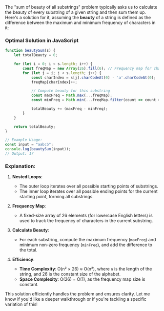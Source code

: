 The "sum of beauty of all substrings" problem typically asks us to calculate the beauty of every substring of a given string and then sum them up. Here's a solution for it, assuming the **beauty** of a string is defined as the difference between the maximum and minimum frequency of characters in it:

### Optimal Solution in JavaScript

```javascript
function beautySum(s) {
    let totalBeauty = 0;

    for (let i = 0; i < s.length; i++) {
        const freqMap = new Array(26).fill(0); // Frequency map for characters
        for (let j = i; j < s.length; j++) {
            const charIndex = s[j].charCodeAt(0) - 'a'.charCodeAt(0);
            freqMap[charIndex]++;

            // Compute beauty for this substring
            const maxFreq = Math.max(...freqMap);
            const minFreq = Math.min(...freqMap.filter(count => count > 0));

            totalBeauty += (maxFreq - minFreq);
        }
    }

    return totalBeauty;
}

// Example Usage:
const input = "aabcb";
console.log(beautySum(input)); 
// Output: 17
```

### Explanation:
1. **Nested Loops**:
   - The outer loop iterates over all possible starting points of substrings.
   - The inner loop iterates over all possible ending points for the current starting point, forming all substrings.

2. **Frequency Map**:
   - A fixed-size array of 26 elements (for lowercase English letters) is used to track the frequency of characters in the current substring.

3. **Calculate Beauty**:
   - For each substring, compute the maximum frequency (`maxFreq`) and minimum non-zero frequency (`minFreq`), and add the difference to the total.

4. **Efficiency**:
   - **Time Complexity**: O(n² × 26) ≈ O(n²), where `n` is the length of the string, and 26 is the constant size of the alphabet.
   - **Space Complexity**: O(26) = O(1), as the frequency map size is constant.

This solution efficiently handles the problem and ensures clarity. Let me know if you'd like a deeper walkthrough or if you're tackling a specific variation of this!